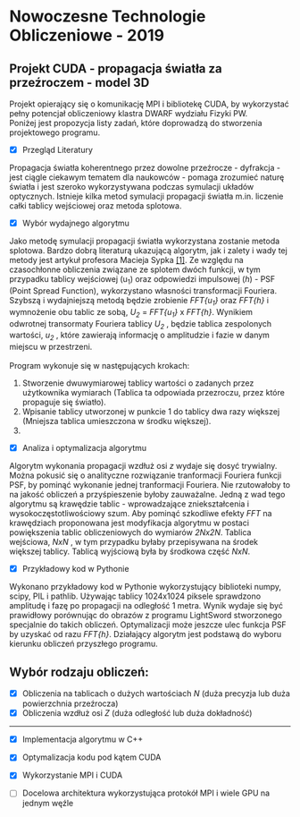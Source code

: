 # Nowoczesne Technologie Obliczeniowe - 2019
## Projekt CUDA - propagacja światła za przeźroczem - model 3D

Projekt opierający się o komunikację MPI i bibliotekę CUDA, by wykorzystać pełny potencjał obliczeniowy klastra DWARF wydziału Fizyki PW. <br />
Poniżej jest propozycja listy zadań, które doprowadzą do stworzenia projektowego programu.

* [x] Przegląd Literatury

Propagacja światła koherentnego przez dowolne przeźrocze - dyfrakcja - jest ciągle ciekawym tematem dla naukowców - pomaga zrozumieć naturę światła i jest szeroko wykorzystywana podczas symulacji układów optycznych. 
Istnieje kilka metod symulacji propagacji światła m.in. liczenie całki tablicy wejściowej oraz metoda splotowa.


* [x] Wybór wydajnego algorytmu

Jako metodę symulacji propagacji światła wykorzystana zostanie metoda splotowa. Bardzo dobrą literaturą ukazującą algorytm, jak i zalety i wady tej metody jest artykuł profesora Macieja Sypka [[1]](https://gitlab.com/SimonPW/nto-2019/blob/master/B_01_199504_OptComm.PDF). Ze względu na czasochłonne obliczenia związane ze splotem dwóch funkcji, w tym przypadku tablicy wejściowej (u<sub>1</sub>) oraz odpowiedzi impulsowej (*h*) - PSF (Point Spread Function), wykorzystano własności transformacji Fouriera. Szybszą i wydajniejszą metodą będzie zrobienie *FFT{u<sub>1</sub>}* oraz *FFT{h}* i wymnożenie obu tablic ze sobą, *U<sub>2</sub>* = *FFT{u<sub>1</sub>}* x *FFT{h}*. Wynikiem odwrotnej transormaty Fouriera  tablicy *U<sub>2</sub>* , będzie tablica zespolonych wartości, *u<sub>2</sub>* , które zawierają informację o amplitudzie i fazie w danym miejscu w przestrzeni. <br />
<br />
Program wykonuje się w następujących krokach: <br />
1.  Stworzenie dwuwymiarowej tablicy wartości o zadanych przez użytkownika wymiarach (Tablica ta odpowiada przezroczu, przez które propaguje się światło).
2.  Wpisanie tablicy utworzonej w punkcie 1 do tablicy dwa razy większej (Mniejsza tablica umieszczona w środku większej).
3.  

* [x] Analiza i optymalizacja algorytmu

Algorytm wykonania propagacji wzdłuż osi *z* wydaje się dosyć trywialny. Można pokusić się o analityczne rozwiązanie tranformacji Fouriera funkcji PSF, by pominąć wykonanie jednej tranformacji Fouriera. Nie rzutowałoby to na jakość obliczeń a przyśpieszenie byłoby zauważalne. 
Jedną z wad tego algorytmu są krawędzie tablic - wprowadzające zniekształcenia i wysokoczęstotliwościowy szum. Aby pominąć szkodliwe efekty *FFT* na krawędziach proponowana jest modyfikacja algorytmu w postaci powiększenia tablic obliczeniowych do wymiarów *2Nx2N*. Tablica wejściowa, *NxN* , w tym przypadku byłaby przepisywana na środek większej tablicy. Tablicą wyjściową była by środkowa część *NxN*.

* [x] Przykładowy kod w Pythonie

Wykonano przykładowy kod w Pythonie wykorzystujący biblioteki numpy, scipy, PIL i pathlib. Używając tablicy 1024x1024 piksele sprawdzono amplitudę i fazę po propagacji na odległość 1 metra. Wynik wydaje się być prawidłowy porównując do obrazów z programu LightSword stworzonego specjalnie do takich obliczeń.
Optymalizacji może jeszcze ulec funkcja PSF by uzyskać od razu *FFT{h}*. Działający algorytm jest podstawą do wyboru kierunku obliczeń przyszłego programu.

## Wybór rodzaju obliczeń: 
* [x] Obliczenia na tablicach o dużych wartościach *N* (duża precyzja lub duża powierzchnia przeźrocza)
* [x] Obliczenia wzdłuż osi *Z* (duża odległość lub duża dokładność)
____________________________________________________________________________________________________________

* [x] Implementacja algorytmu w C++

* [x] Optymalizacja kodu pod kątem CUDA

* [x] Wykorzystanie MPI i CUDA

* [ ] Docelowa architektura wykorzystująca protokół MPI i wiele GPU na jednym węźle


